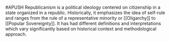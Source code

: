 #APUSH 
Republicanism is a political ideology centered on citizenship in a state organized in a republic. Historically, it emphasizes the idea of self-rule and ranges from the rule of a representative minority or [[Oligarchy]] to [[Popular Sovereignty]]. It has had different definitions and interpretations which vary significantly based on historical context and methodological approach. 